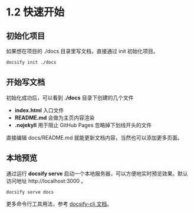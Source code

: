 <!-- docs/chapter01/02/init.md -->

# 1.2 快速开始

## 初始化项目

如果想在项目的 ./docs 目录里写文档，直接通过 init 初始化项目。

```bash
docsify init ./docs
```

## 开始写文档

初始化成功后，可以看到 **./docs** 目录下创建的几个文件
* **index.html** 入口文件
* **README.md** 会做为主页内容渲染
* **.nojekyll** 用于阻止 GitHub Pages 忽略掉下划线开头的文件

直接编辑 docs/README.md 就能更新文档内容，当然也可以添加更多页面。


## 本地预览

通过运行 **docsify serve** 启动一个本地服务器，可以方便地实时预览效果。默认访问地址 http://localhost:3000 。
```bash
docsify serve docs
```
更多命令行工具用法，参考 [docsify-cli 文档](https://github.com/docsifyjs/docsify-cli)。